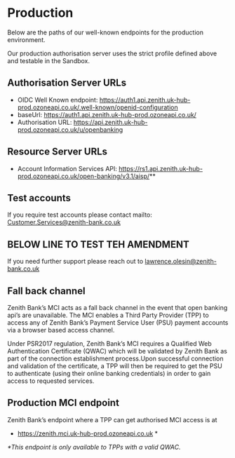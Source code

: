 # Production

Below are the paths of our well-known endpoints for the production environment.

Our production authorisation server uses the strict profile defined above and testable in the Sandbox.

## Authorisation Server URLs
- OIDC Well Known endpoint: https://auth1.api.zenith.uk-hub-prod.ozoneapi.co.uk/.well-known/openid-configuration
- baseUrl: https://auth1.api.zenith.uk-hub-prod.ozoneapi.co.uk/
- Authorisation URL: https://api.zenith.uk-hub-prod.ozoneapi.co.uk/u/openbanking 

## Resource Server URLs
- Account Information Services API: https://rs1.api.zenith.uk-hub-prod.ozoneapi.co.uk/open-banking/v3.1/aisp/**

## Test accounts
If you require test accounts please contact mailto: Customer.Services@zenith-bank.co.uk

## BELOW LINE TO TEST TEH AMENDMENT
If you need further support please reach out to lawrence.olesin@zenith-bank.co.uk

## Fall back channel
Zenith Bank’s MCI acts as a fall back channel in the event that open banking api’s are unavailable. The MCI enables a Third Party Provider (TPP) to access any of Zenith Bank’s Payment Service User (PSU) payment accounts via a browser based access channel.

Under PSR2017 regulation, Zenith Bank’s MCI requires a Qualified Web Authentication Certificate (QWAC) which will be validated by Zenith Bank as part of the connection establishment process.Upon successful connection and validation of the certificate, a TPP will then be required to get the PSU to authenticate (using their online banking credentials) in order to gain access to requested services.

## Production MCI endpoint
Zenith Bank’s endpoint where a TPP can get authorised MCI access is at
- https://zenith.mci.uk-hub-prod.ozoneapi.co.uk *

_*This endpoint is only available to TPPs with a valid QWAC._
